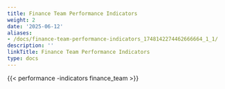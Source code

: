 ```yaml
---
title: Finance Team Performance Indicators
weight: 2
date: '2025-06-12'
aliases:
- /docs/finance-team-performance-indicators_1748142274462666664_1_1/
description: ''
linkTitle: Finance Team Performance Indicators
type: docs
---
```


{{< performance -indicators finance_team >}}

